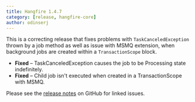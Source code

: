 ```yaml
---
title: Hangfire 1.4.7
category: [release, hangfire-core]
author: odinserj
---
```


This is a correcting release that fixes problems with `TaskCanceledException` thrown by a job method as well as issue with MSMQ extension, when background jobs are created within a `TransactionScope` block.

* **Fixed** – TaskCanceledException causes the job to be Processing state indefinitely.
* **Fixed** – Child job isn't executed when created in a TransactionScope with MSMQ.

Please see the [release notes](https://github.com/HangfireIO/Hangfire/releases/tag/v1.4.7) on GitHub for linked issues.
